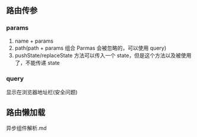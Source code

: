 <!-- @format -->

## 路由传参

### params

1. name + params
2. path(path + params 组合 Parmas 会被忽略的，可以使用 query)
3. pushState/replaceState 方法可以传入一个 state，但是这个方法以及被使用了，不能传递 state

### query

显示在浏览器地址栏(安全问题)

## 路由懒加载

异步组件解析.md
